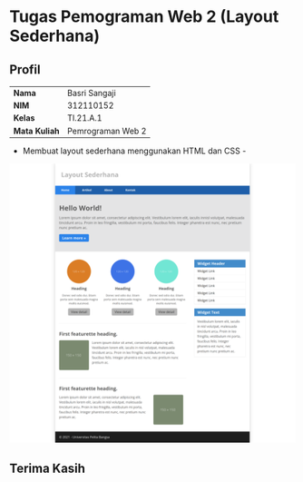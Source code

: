 # Tugas Pemograman Web 2 (Layout Sederhana)
## Profil
|                 |                     |
| --------------- | ------------------- |
| **Nama**        | Basri Sangaji       |
| **NIM**         | 312110152           |
| **Kelas**       | TI.21.A.1           |
| **Mata Kuliah** | Pemrograman Web 2   |

- Membuat layout sederhana menggunakan HTML dan CSS -

![Gambar 1](img/example.png)

## Terima Kasih
